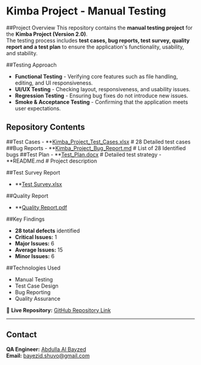 # Kimba Project - Manual Testing

##Project Overview
This repository contains the **manual testing project** for the **Kimba Project (Version 2.0)**.  
The testing process includes **test cases, bug reports, test survey, quality report and a test plan** to ensure the application's functionality, usability, and stability.

##Testing Approach
- **Functional Testing** - Verifying core features such as file handling, editing, and UI responsiveness.
- **UI/UX Testing** - Checking layout, responsiveness, and usability issues.
- **Regression Testing** - Ensuring bug fixes do not introduce new issues.
- **Smoke & Acceptance Testing** - Confirming that the application meets user expectations.

## Repository Contents
 ##Test Cases
	- **[Kimba_Project_Test_Cases.xlsx](https://github.com/Abdulla-Al-Bayzed/Kimba-2.0-Testing/blob/995f0cedabb6dcfb1b874b102223fa6a2ca7079a/Kimba_Project_Test_Cases.xlsx) # 28 Detailed test cases
 ##Bug Reports
	- **[Kimba_Project_Bug_Report.md](https://github.com/Abdulla-Al-Bayzed/Kimba-2.0-Testing/blob/995f0cedabb6dcfb1b874b102223fa6a2ca7079a/Kimba_Project_Bug_Report.md) # List of 28 Identified bugs
 ##Test Plan
	- **[Test_Plan.docx](https://github.com/Abdulla-Al-Bayzed/Kimba-2.0-Testing/blob/995f0cedabb6dcfb1b874b102223fa6a2ca7079a/Kimba_Project_Test_Plan.docx) # Detailed test strategy
	- **README.md # Project description
 
 ##Test Survey Report
  - **[Test Survey.xlsx](https://github.com/Abdulla-Al-Bayzed/Kimba-2.0-Testing/blob/995f0cedabb6dcfb1b874b102223fa6a2ca7079a/Kimba_Project_Bug_Report.md)
    
 ##Quality Report
  - **[Quality Report.pdf](https://github.com/Abdulla-Al-Bayzed/Kimba-2.0-Testing/blob/995f0cedabb6dcfb1b874b102223fa6a2ca7079a/Quality%20Report%20for%20Kimba%20Project.pdf)

##Key Findings
- **28 total defects** identified  
- **Critical Issues:** 1  
- **Major Issues:** 6  
- **Average Issues:** 15  
- **Minor Issues:** 6  

##Technologies Used
- Manual Testing  
- Test Case Design  
- Bug Reporting  
- Quality Assurance  

🔗 **Live Repository:** [GitHub Repository Link](https://github.com/Abdulla-Al-Bayzed/Kimba-2.0-Testing.git)  

---

## Contact
**QA Engineer:** [Abdulla Al Bayzed](https://www.linkedin.com/in/abdulla-al-bayzed-276797191/)  
**Email:** bayezid.shuvo@gmail.com  
